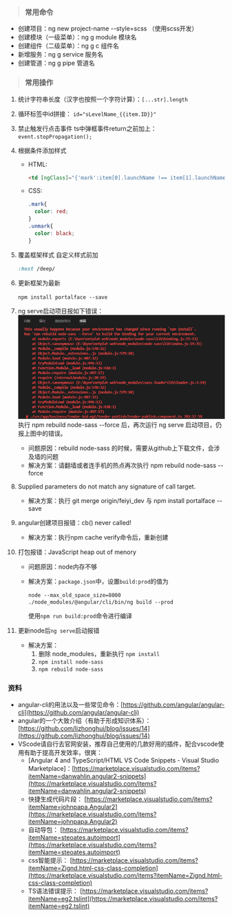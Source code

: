 > ### 常用命令

* 创建项目：ng new project-name --style=scss （使用scss开发）
* 创建模块（一级菜单）：ng g module 模块名
* 创建组件（二级菜单）：ng g c 组件名
* 新增服务：ng g service 服务名
* 创建管道：ng g pipe 管道名

> ### 常用操作

1. 统计字符串长度（汉字也按照一个字符计算）：`[...str].length`
2. 循环标签中id拼接：
   `id="sLevelName_{{item.ID}}"`
3. 禁止触发行点击事件
   ts中弹框事件return之前加上：
   `event.stopPropagation();`
4. 根据条件添加样式
   * HTML:
     ```html
     <td [ngClass]="{'mark':item[0].launchName !== item[1].launchName,'unmark':item[0].launchName === item[1].launchName}">{{item[0].launchName}}</td>
     ```
   * CSS:
     ```css
     .mark{
       color: red;
     }
     .unmark{
       color: black;
     }
     ```
5. 覆盖框架样式
     自定义样式前加 
   ```css
   :host /deep/
   ```
6. 更新框架为最新

   `npm install portalface --save`

7. ng serve启动项目报如下错误：
   ![](../Resources/images/kyee/portalface_1.jpeg)
     执行 npm rebuild node-sass --force 后，再次运行 ng serve 启动项目，仍报上图中的错误。
   * 问题原因：rebuild node-sass 的时候，需要从github上下载文件，会涉及墙的问题
   * 解决方案：请翻墙或者连手机的热点再次执行 npm rebuild node-sass --force

8. Supplied parameters do not match any signature of call target.

   * 解决方案：执行 git merge origin/feiyi\_dev 与 npm install portalface --save

9. angular创建项目报错：cb\(\) never called!

   * 解决方案：执行npm cache verify命令后，重新创建

10. 打包报错：JavaScript heap out of menory
    * 问题原因：node内存不够

    * 解决方案：`package.json`中，设置`build:prod`的值为
      ```
      node --max_old_space_size=8000 ./node_modules/@angular/cli/bin/ng build --prod
      ```

      使用`npm run build:prod`命令进行编译

11. 更新node后`ng serve`启动报错

    - 解决方案：
      1. 删除 node_modules，重新执行 `npm install`
      2. `npm install node-sass`
      3. `npm rebuild node-sass`

### 资料

* angular-cli的用法以及一些常见命令：[https://github.com/angular/angular-cli](https://github.com/angular/angular-cli)
* angular的一个大致介绍（有助于形成知识体系）：[https://github.com/lizhonghui/blog/issues/14](https://github.com/lizhonghui/blog/issues/14)
* VScode请自行去官网安装，推荐自己使用的几款好用的插件，配合vscode使用有助于提高开发效率，很爽：
  * \[Angular 4 and TypeScript/HTML VS Code Snippets - Visual Studio Marketplace\]：[https://marketplace.visualstudio.com/items?itemName=danwahlin.angular2-snippets](https://marketplace.visualstudio.com/items?itemName=danwahlin.angular2-snippets)
  * 快捷生成代码片段：
    [https://marketplace.visualstudio.com/items?itemName=johnpapa.Angular2](https://marketplace.visualstudio.com/items?itemName=johnpapa.Angular2)
  * 自动导包：
    [https://marketplace.visualstudio.com/items?itemName=steoates.autoimport](https://marketplace.visualstudio.com/items?itemName=steoates.autoimport)
  * css智能提示：
    [https://marketplace.visualstudio.com/items?itemName=Zignd.html-css-class-completion](https://marketplace.visualstudio.com/items?itemName=Zignd.html-css-class-completion)
  * TS语法错误提示：
    [https://marketplace.visualstudio.com/items?itemName=eg2.tslint](https://marketplace.visualstudio.com/items?itemName=eg2.tslint)



